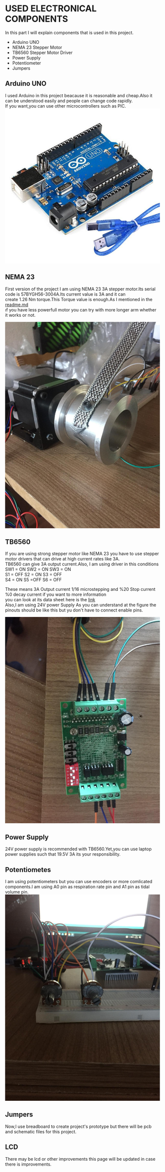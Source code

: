 # USED ELECTRONICAL COMPONENTS

In this part I will explain components that is used in this project.
* Arduino UNO
* NEMA 23 Stepper Motor
* TB6560 Stepper Motor Driver
* Power Supply
* Potentiometer
* Jumpers <br>
## Arduino UNO
I used Arduino in this project beacause it is reasonable and cheap.Also it can be understood easily and people can change code rapidly.<br>
If you want,you can use other microcontrollers such as PIC.
![Uno](https://github.com/guneykunt1904/Open-Source-Ventilation-Device/blob/master/Electronical%20Parts/Photos/Arduino%20uno.jpg)

## NEMA 23
First version of the project I am using NEMA 23 3A stepper motor.Its serial code is 57BYGH56-3004A.Its current value is 3A and it can <br>
create 1.26 Nm torque.This Torque value is enough.As I mentioned in the [readme.md](https://github.com/guneykunt1904/Open-Source-Ventilation-Device/blob/master/README.md) <br>
ıf you have less powerfull motor you can try with more longer arm whether it works or not.

![nema23](https://github.com/guneykunt1904/Open-Source-Ventilation-Device/blob/master/Electronical%20Parts/Photos/Pulley_1.jpeg)
## TB6560

 If you are using strong stepper motor like NEMA 23 you have to use stepper motor drivers that can drive at high current rates like 3A.<br>
 TB6560 can give 3A output current.Also, I am using driver in this conditions  <br>
 SW1 = ON    SW2 = ON    SW3 = ON <br>
 S1 = OFF  S2 = ON S3 = OFF  <br>
 S4 = ON   S5 =OFF S6 = OFF <br>
 
 These means 3A Output current 1/16 microstepping and %20 Stop current %0 decay current if you want to more information <br>
 you can look at its data sheet here is the [link](https://www.allelectronics.com/mas_assets/media/allelectronics2018/spec/SMC-5.pdf) <br>
 Also,I am using 24V power Supply As you can understand at the figure the pinouts should be like this but yu don't have to connect enable pins.
 
 ![TB6560](https://github.com/guneykunt1904/Open-Source-Ventilation-Device/blob/master/Electronical%20Parts/Photos/Tb6560.jpeg)
## Power Supply 

24V power supply is recommended with TB6560.Yet,you can use laptop power supplies such that 19.5V 3A its your responsibility.

## Potentiometes
I am using potentiometers but you can use encoders or more comlicated components.I am using A0 pin as respiration rate  pin and A1 pin as tidal volume pin.
![potentiometers](https://github.com/guneykunt1904/Open-Source-Ventilation-Device/blob/master/Electronical%20Parts/Photos/Potentiometers.jpeg)

## Jumpers

Now,I use breadboard to create project's prototype but there will be pcb and schematic files for this project.

## LCD 

There may be lcd or other improvements this page will be updated in case there is improvements.
